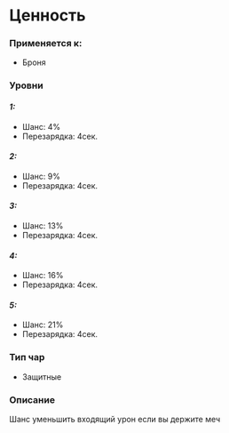 # Ценность

### Применяется к:

* Броня

### Уровни

#### _1:_&#x20;

* Шанс: 4%
* Перезарядка:  4сек.

#### _2:_

* Шанс: 9%
* Перезарядка:  4сек.&#x20;

#### _3:_&#x20;

* Шанс: 13%
* Перезарядка:  4сек.

#### _4:_

* Шанс: 16%
* Перезарядка:  4сек.&#x20;

#### _5:_

* Шанс: 21%
* Перезарядка:  4сек.&#x20;

### Тип чар

* Защитные

### Описание&#x20;

Шанс уменьшить входящий урон если вы держите меч
